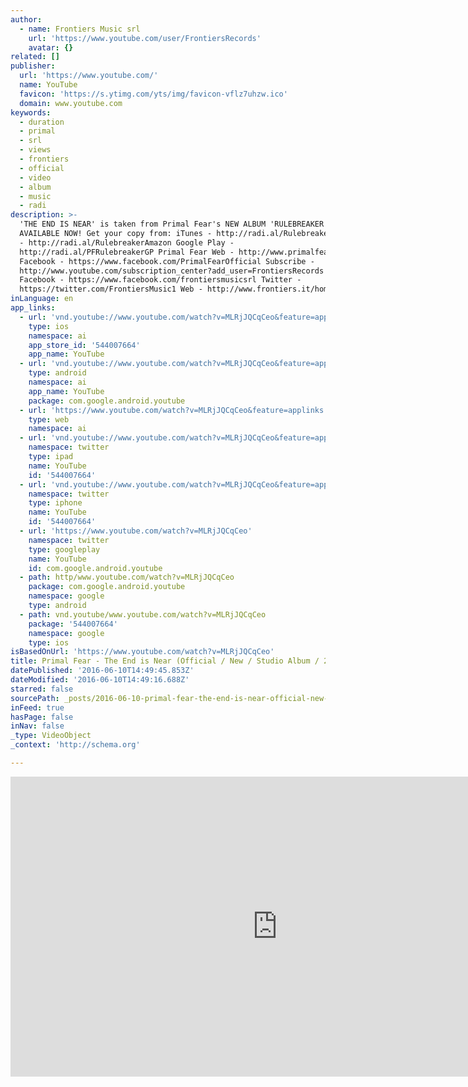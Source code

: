 ```yaml
---
author:
  - name: Frontiers Music srl
    url: 'https://www.youtube.com/user/FrontiersRecords'
    avatar: {}
related: []
publisher:
  url: 'https://www.youtube.com/'
  name: YouTube
  favicon: 'https://s.ytimg.com/yts/img/favicon-vflz7uhzw.ico'
  domain: www.youtube.com
keywords:
  - duration
  - primal
  - srl
  - views
  - frontiers
  - official
  - video
  - album
  - music
  - radi
description: >-
  'THE END IS NEAR' is taken from Primal Fear's NEW ALBUM 'RULEBREAKER'
  AVAILABLE NOW! Get your copy from: iTunes - http://radi.al/Rulebreaker Amazon
  - http://radi.al/RulebreakerAmazon Google Play -
  http://radi.al/PFRulebreakerGP Primal Fear Web - http://www.primalfear.de/
  Facebook - https://www.facebook.com/PrimalFearOfficial Subscribe -
  http://www.youtube.com/subscription_center?add_user=FrontiersRecords Frontiers
  Facebook - https://www.facebook.com/frontiersmusicsrl Twitter -
  https://twitter.com/FrontiersMusic1 Web - http://www.frontiers.it/home/
inLanguage: en
app_links:
  - url: 'vnd.youtube://www.youtube.com/watch?v=MLRjJQCqCeo&feature=applinks'
    type: ios
    namespace: ai
    app_store_id: '544007664'
    app_name: YouTube
  - url: 'vnd.youtube://www.youtube.com/watch?v=MLRjJQCqCeo&feature=applinks'
    type: android
    namespace: ai
    app_name: YouTube
    package: com.google.android.youtube
  - url: 'https://www.youtube.com/watch?v=MLRjJQCqCeo&feature=applinks'
    type: web
    namespace: ai
  - url: 'vnd.youtube://www.youtube.com/watch?v=MLRjJQCqCeo&feature=applinks'
    namespace: twitter
    type: ipad
    name: YouTube
    id: '544007664'
  - url: 'vnd.youtube://www.youtube.com/watch?v=MLRjJQCqCeo&feature=applinks'
    namespace: twitter
    type: iphone
    name: YouTube
    id: '544007664'
  - url: 'https://www.youtube.com/watch?v=MLRjJQCqCeo'
    namespace: twitter
    type: googleplay
    name: YouTube
    id: com.google.android.youtube
  - path: http/www.youtube.com/watch?v=MLRjJQCqCeo
    package: com.google.android.youtube
    namespace: google
    type: android
  - path: vnd.youtube/www.youtube.com/watch?v=MLRjJQCqCeo
    package: '544007664'
    namespace: google
    type: ios
isBasedOnUrl: 'https://www.youtube.com/watch?v=MLRjJQCqCeo'
title: Primal Fear - The End is Near (Official / New / Studio Album / 2016)
datePublished: '2016-06-10T14:49:45.853Z'
dateModified: '2016-06-10T14:49:16.688Z'
starred: false
sourcePath: _posts/2016-06-10-primal-fear-the-end-is-near-official-new-studio-album.md
inFeed: true
hasPage: false
inNav: false
_type: VideoObject
_context: 'http://schema.org'

---
```

<iframe src="https://cdn.embedly.com/widgets/media.html?src=https%3A%2F%2Fwww.youtube.com%2Fembed%2FMLRjJQCqCeo%3Ffeature%3Doembed&amp;url=http%3A%2F%2Fwww.youtube.com%2Fwatch%3Fv%3DMLRjJQCqCeo&amp;image=https%3A%2F%2Fi.ytimg.com%2Fvi%2FMLRjJQCqCeo%2Fhqdefault.jpg&amp;key=b7d04c9b404c499eba89ee7072e1c4f7&amp;type=text%2Fhtml&amp;schema=youtube" width="854" height="480" scrolling="no" frameborder="0" allowfullscreen="" style=""></iframe>